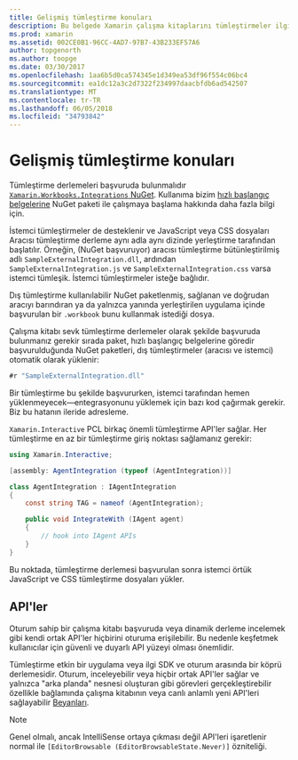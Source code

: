 ```yaml
---
title: Gelişmiş tümleştirme konuları
description: Bu belgede Xamarin çalışma kitaplarını tümleştirmeler ilgili gelişmiş konular açıklanmaktadır. Xamarin.Workbook.Integrations NuGet paketi ve Xamarin çalışma kitabı içindeki API Etkilenme açıklanır.
ms.prod: xamarin
ms.assetid: 002CE0B1-96CC-4AD7-97B7-43B233EF57A6
author: topgenorth
ms.author: toopge
ms.date: 03/30/2017
ms.openlocfilehash: 1aa6b5d0ca574345e1d349ea53df96f554c06bc4
ms.sourcegitcommit: ea1dc12a3c2d7322f234997daacbfdb6ad542507
ms.translationtype: MT
ms.contentlocale: tr-TR
ms.lasthandoff: 06/05/2018
ms.locfileid: "34793842"
---
```

# <a name="advanced-integration-topics"></a>Gelişmiş tümleştirme konuları

Tümleştirme derlemeleri başvuruda bulunmalıdır [ `Xamarin.Workbooks.Integrations` NuGet][nuget]. Kullanıma bizim [hızlı başlangıç belgelerine](~/tools/workbooks/sdk/index.md) NuGet paketi ile çalışmaya başlama hakkında daha fazla bilgi için.

İstemci tümleştirmeler de desteklenir ve JavaScript veya CSS dosyaları Aracısı tümleştirme derleme aynı adla aynı dizinde yerleştirme tarafından başlatılır. Örneğin, (NuGet başvuruyor) aracısı tümleştirme bütünleştirilmiş adlı `SampleExternalIntegration.dll`, ardından `SampleExternalIntegration.js` ve `SampleExternalIntegration.css` varsa istemci tümleşik. İstemci tümleştirmeler isteğe bağlıdır.

Dış tümleştirme kullanılabilir NuGet paketlenmiş, sağlanan ve doğrudan aracıyı barındıran ya da yalnızca yanında yerleştirilen uygulama içinde başvurulan bir `.workbook` bunu kullanmak istediği dosya.

Çalışma kitabı sevk tümleştirme derlemeler olarak şekilde başvuruda bulunmanız gerekir sırada paket, hızlı başlangıç belgelerine göredir başvurulduğunda NuGet paketleri, dış tümleştirmeler (aracısı ve istemci) otomatik olarak yüklenir:

```csharp
#r "SampleExternalIntegration.dll"
```

Bir tümleştirme bu şekilde başvururken, istemci tarafından hemen yüklenmeyecek&mdash;entegrasyonunu yüklemek için bazı kod çağırmak gerekir. Biz bu hatanın ileride adresleme.

`Xamarin.Interactive` PCL birkaç önemli tümleştirme API'ler sağlar. Her tümleştirme en az bir tümleştirme giriş noktası sağlamanız gerekir:

```csharp
using Xamarin.Interactive;

[assembly: AgentIntegration (typeof (AgentIntegration))]

class AgentIntegration : IAgentIntegration
{
    const string TAG = nameof (AgentIntegration);

    public void IntegrateWith (IAgent agent)
    {
        // hook into IAgent APIs
    }
}
```

Bu noktada, tümleştirme derlemesi başvurulan sonra istemci örtük JavaScript ve CSS tümleştirme dosyaları yükler.

## <a name="apis"></a>API'ler

Oturum sahip bir çalışma kitabı başvuruda veya dinamik derleme incelemek gibi kendi ortak API'ler hiçbirini oturuma erişilebilir. Bu nedenle keşfetmek kullanıcılar için güvenli ve duyarlı API yüzeyi olması önemlidir.

Tümleştirme etkin bir uygulama veya ilgi SDK ve oturum arasında bir köprü derlemesidir. Oturum, inceleyebilir veya hiçbir ortak API'ler sağlar ve yalnızca "arka planda" nesnesi oluşturan gibi görevleri gerçekleştirebilir özellikle bağlamında çalışma kitabının veya canlı anlamlı yeni API'leri sağlayabilir [Beyanları](~/tools/workbooks/sdk/representations.md).

> [!NOTE]
> Genel olmalı, ancak IntelliSense ortaya çıkması değil API'leri işaretlenir normal ile `[EditorBrowsable (EditorBrowsableState.Never)]` özniteliği.

[nuget]: https://nuget.org/packages/Xamarin.Workbooks.Integration
